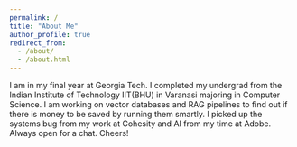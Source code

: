 ```yaml
---
permalink: /
title: "About Me"
author_profile: true
redirect_from: 
  - /about/
  - /about.html
---
```

I am in my final year at Georgia Tech. I completed my undergrad from the Indian Institute of Technology IIT(BHU) in Varanasi majoring in Computer Science. I am working on vector databases and RAG pipelines to find out if there is money to be saved by running them smartly. I picked up the systems bug from my work at Cohesity and AI from my time at Adobe. Always open for a chat. 
Cheers!
